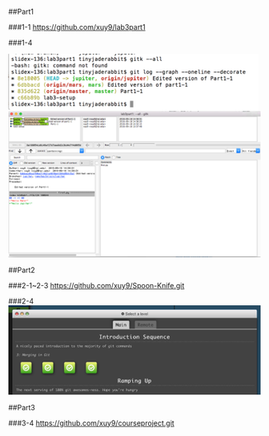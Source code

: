 ##Part1

###1-1
<https://github.com/xuy9/lab3part1>

###1-4

<img src ="https://github.com/xuy9/CSCI2961/blob/master/graph/Screen%20Shot%202016-09-18%20at%202.39.59%20PM.png" width="500px">

<img src ="https://github.com/xuy9/CSCI2961/blob/master/graph/Screen%20Shot%202016-09-18%20at%202.46.02%20PM.png" width="700px">

##Part2

###2-1~2-3
<https://github.com/xuy9/Spoon-Knife.git>

###2-4
<img src ="https://github.com/xuy9/CSCI2961/blob/master/graph/Screen%20Shot%202016-09-18%20at%203.33.44%20PM.png" width="700px">

##Part3

###3-4
<https://github.com/xuy9/courseproject.git>


